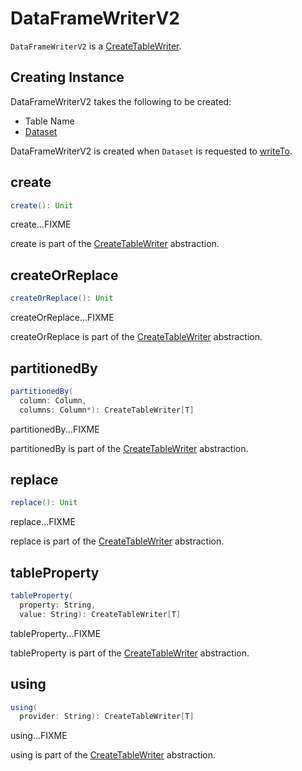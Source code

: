 # DataFrameWriterV2

`DataFrameWriterV2` is a [CreateTableWriter](CreateTableWriter.md).

## Creating Instance

DataFrameWriterV2 takes the following to be created:

* Table Name
* [Dataset](spark-sql-Dataset.md)

DataFrameWriterV2 is created when `Dataset` is requested to [writeTo](spark-sql-Dataset.md#writeTo).

## create

```scala
create(): Unit
```

create...FIXME

create is part of the [CreateTableWriter](CreateTableWriter.md#create) abstraction.

## createOrReplace

```scala
createOrReplace(): Unit
```

createOrReplace...FIXME

createOrReplace is part of the [CreateTableWriter](CreateTableWriter.md#createOrReplace) abstraction.

## partitionedBy

```scala
partitionedBy(
  column: Column,
  columns: Column*): CreateTableWriter[T]
```

partitionedBy...FIXME

partitionedBy is part of the [CreateTableWriter](CreateTableWriter.md#partitionedBy) abstraction.

## replace

```scala
replace(): Unit
```

replace...FIXME

replace is part of the [CreateTableWriter](CreateTableWriter.md#replace) abstraction.

## tableProperty

```scala
tableProperty(
  property: String,
  value: String): CreateTableWriter[T]
```

tableProperty...FIXME

tableProperty is part of the [CreateTableWriter](CreateTableWriter.md#tableProperty) abstraction.

## using

```scala
using(
  provider: String): CreateTableWriter[T]
```

using...FIXME

using is part of the [CreateTableWriter](CreateTableWriter.md#using) abstraction.
